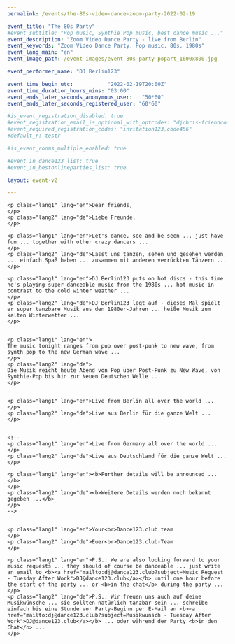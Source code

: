 ```yaml
---
permalink: /events/the-80s-video-dance-zoom-party-2022-02-19

event_title: "The 80s Party"
#event_subtitle: "Pop music, Synthie Pop music, best dance music ..."
event_description: "Zoom Video Dance Party - live from Berlin"
event_keywords: "Zoom Video Dance Party, Pop music, 80s, 1980s"
event_lang_main: "en"
event_image_path: /event-images/event-80s-party-popart_1600x800.jpg

event_performer_name: "DJ Berlin123"

event_time_begin_utc:           "2022-02-19T20:00Z"
event_time_duration_hours_mins: "03:00"
event_ends_later_seconds_anonymous_user:   "50*60"
event_ends_later_seconds_registered_user: "60*60"

#is_event_registration_disabled: true
#event_registration_email_is_optional_with_optcodes: "djchris-friendcode1,testcode123"
#event_required_registration_codes: "invitation123,code456"
#default_r: testr

#is_event_rooms_multiple_enabled: true

#event_in_dance123_list: true
#event_in_bestonlineparties_list: true

layout: event-v2

---
```



<div class="lang-show-one-or-all">

    <p class="lang1" lang="en">Dear friends,
    </p>
    <p class="lang2" lang="de">Liebe Freunde,
    </p>

    <p class="lang1" lang="en">Let's dance, see and be seen ... just have fun ... together with other crazy dancers ...
    </p>
    <p class="lang2" lang="de">Lasst uns tanzen, sehen und gesehen werden ... einfach Spaß haben ... zusammen mit anderen verrückten Tänzern ...
    </p>

    <p class="lang1" lang="en">DJ Berlin123 puts on hot discs - this time he's playing super danceable music from the 1980s ... hot music in contrast to the cold winter weather ...
    </p>
    <p class="lang2" lang="de">DJ Berlin123 legt auf - dieses Mal spielt er super tanzbare Musik aus den 1980er-Jahren ... heiße Musik zum kalten Winterwetter ...
    </p>
    

    <p class="lang1" lang="en">
    The music tonight ranges from pop over post-punk to new wave, from synth pop to the new German wave ...
    </p>
    <p class="lang2" lang="de">
    Die Musik reicht heute Abend von Pop über Post-Punk zu New Wave, von Synthie-Pop bis hin zur Neuen Deutschen Welle ...
    </p>


    <p class="lang1" lang="en">Live from Berlin all over the world ...
    </p>
    <p class="lang2" lang="de">Live aus Berlin für die ganze Welt ...
    </p>


    <!--
    <p class="lang1" lang="en">Live from Germany all over the world ...
    </p>
    <p class="lang2" lang="de">Live aus Deutschland für die ganze Welt ...
    </p>

    <p class="lang1" lang="en"><b>Further details will be announced ...</b>
    </p>
    <p class="lang2" lang="de"><b>Weitere Details werden noch bekannt gegeben ...</b>
    </p>
    -->
    
    
    <p class="lang1" lang="en">Your<br>Dance123.club team
    </p>
    <p class="lang2" lang="de">Euer<br>Dance123.club-Team
    </p>

    <p class="lang1" lang="en">P.S.: We are also looking forward to your music requests ... they should of course be danceable ... just write an email to <b><a href="mailto:dj@dance123.club?subject=Music Request - Tuesday After Work">DJ@dance123.club</a></b> until one hour before the start of the party ... or <b>in the chat</b> during the party ...
    </p>
    <p class="lang2" lang="de">P.S.: Wir freuen uns auch auf deine Musikwünsche ... sie sollten natürlich tanzbar sein ... schreibe einfach bis eine Stunde vor Party-Beginn per E-Mail an <b><a href="mailto:dj@dance123.club?subject=Musikwunsch - Tuesday After Work">DJ@dance123.club</a></b> ... oder während der Party <b>in den Chat</b> ...
    </p>

</div>


